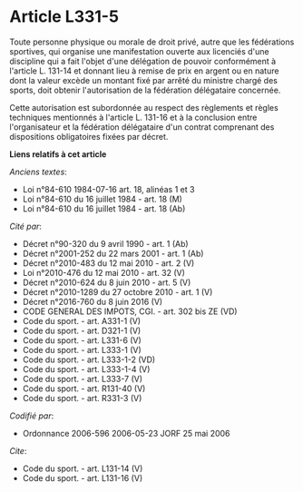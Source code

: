 # Article L331-5

Toute personne physique ou morale de droit privé, autre que les fédérations sportives, qui organise une manifestation ouverte
aux licenciés d'une discipline qui a fait l'objet d'une délégation de pouvoir conformément à l'article L. 131-14 et donnant
lieu à remise de prix en argent ou en nature dont la valeur excède un montant fixé par arrêté du ministre chargé des sports,
doit obtenir l'autorisation de la fédération délégataire concernée. 

Cette autorisation est subordonnée au respect des règlements et règles techniques mentionnés à l'article L. 131-16 et à la
conclusion entre l'organisateur et la fédération délégataire d'un contrat comprenant des dispositions obligatoires fixées par
décret.

**Liens relatifs à cet article**

_Anciens textes_:

  - Loi n°84-610 1984-07-16 art. 18, alinéas 1 et 3
  - Loi n°84-610 du 16 juillet 1984 - art. 18 (M)
  - Loi n°84-610 du 16 juillet 1984 - art. 18 (Ab)

_Cité par_:

  - Décret n°90-320 du 9 avril 1990 - art. 1 (Ab)
  - Décret n°2001-252 du 22 mars 2001 - art. 1 (Ab)
  - Décret n°2010-483 du 12 mai 2010 - art. 2 (V)
  - Loi n°2010-476 du 12 mai 2010 - art. 32 (V)
  - Décret n°2010-624 du 8 juin 2010 - art. 5 (V)
  - Décret n°2010-1289 du 27 octobre 2010 - art. 1 (V)
  - Décret n°2016-760 du 8 juin 2016 (V)
  - CODE GENERAL DES IMPOTS, CGI. - art. 302 bis ZE (VD)
  - Code du sport. - art. A331-1 (V)
  - Code du sport. - art. D321-1 (V)
  - Code du sport. - art. L331-6 (V)
  - Code du sport. - art. L333-1 (V)
  - Code du sport. - art. L333-1-2 (VD)
  - Code du sport. - art. L333-1-4 (V)
  - Code du sport. - art. L333-7 (V)
  - Code du sport. - art. R131-40 (V)
  - Code du sport. - art. R331-3 (V)

_Codifié par_:

  - Ordonnance 2006-596 2006-05-23 JORF 25 mai 2006

_Cite_:

  - Code du sport. - art. L131-14 (V)
  - Code du sport. - art. L131-16 (V)

